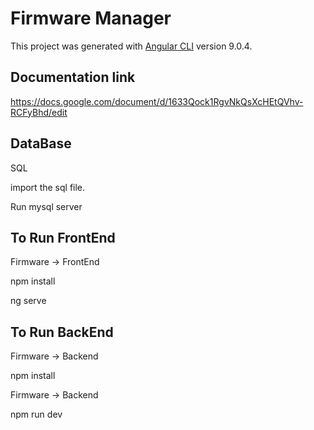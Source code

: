 # Firmware Manager

This project was generated with [Angular CLI](https://github.com/angular/angular-cli) version 9.0.4.

## Documentation link

https://docs.google.com/document/d/1633Qock1RgvNkQsXcHEtQVhv-RCFyBhd/edit


## DataBase 

SQL

import the sql file.

Run mysql server

## To Run FrontEnd

Firmware -> FrontEnd 

npm install

ng serve

## To Run BackEnd

Firmware -> Backend 

npm install

Firmware -> Backend 

npm run dev

